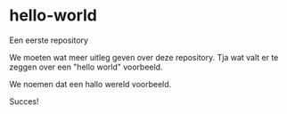 # hello-world
Een eerste repository

We moeten wat meer uitleg geven over deze repository.
Tja wat valt er te zeggen over een "hello world" voorbeeld.

We noemen dat een hallo wereld voorbeeld.

Succes!
